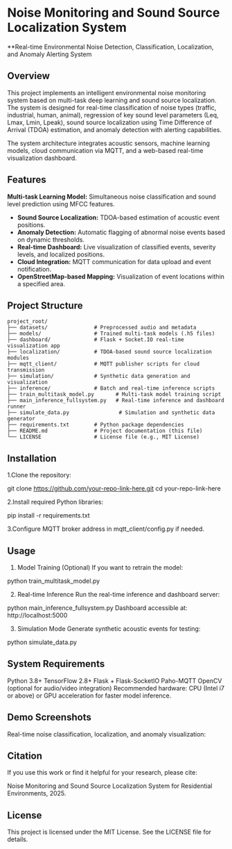 # Noise Monitoring and Sound Source Localization System
**Real-time Environmental Noise Detection, Classification, Localization, and Anomaly Alerting System

## Overview

This project implements an intelligent environmental noise monitoring system based on multi-task deep learning and sound source localization. The system is designed for real-time classification of noise types (traffic, industrial, human, animal), regression of key sound level parameters (Leq, Lmax, Lmin, Lpeak), sound source localization using Time Difference of Arrival (TDOA) estimation, and anomaly detection with alerting capabilities.

The system architecture integrates acoustic sensors, machine learning models, cloud communication via MQTT, and a web-based real-time visualization dashboard.

## Features

**Multi-task Learning Model:** Simultaneous noise classification and sound level prediction using MFCC features.
- **Sound Source Localization:** TDOA-based estimation of acoustic event positions.
- **Anomaly Detection:** Automatic flagging of abnormal noise events based on dynamic thresholds.
- **Real-time Dashboard:** Live visualization of classified events, severity levels, and localized positions.
- **Cloud Integration:** MQTT communication for data upload and event notification.
- **OpenStreetMap-based Mapping:** Visualization of event locations within a specified area.

## Project Structure

```plaintext
project_root/
├── datasets/               # Preprocessed audio and metadata
├── models/                 # Trained multi-task models (.h5 files)
├── dashboard/              # Flask + Socket.IO real-time visualization app
├── localization/           # TDOA-based sound source localization modules
├── mqtt_client/            # MQTT publisher scripts for cloud transmission
├── simulation/             # Synthetic data generation and visualization
├── inference/              # Batch and real-time inference scripts
├── train_multitask_model.py       # Multi-task model training script
├── main_inference_fullsystem.py   # Real-time inference and dashboard runner
├── simulate_data.py                # Simulation and synthetic data generator
├── requirements.txt        # Python package dependencies
├── README.md               # Project documentation (this file)
└── LICENSE                 # License file (e.g., MIT License)
```

## Installation
1.Clone the repository:

git clone https://github.com/your-repo-link-here.git
cd your-repo-link-here

2.Install required Python libraries:

pip install -r requirements.txt

3.Configure MQTT broker address in mqtt_client/config.py if needed.

## Usage

1. Model Training (Optional)
If you want to retrain the model:

python train_multitask_model.py

2. Real-time Inference
Run the real-time inference and dashboard server:

python main_inference_fullsystem.py
Dashboard accessible at:
http://localhost:5000

3. Simulation Mode
Generate synthetic acoustic events for testing:

python simulate_data.py

## System Requirements

Python 3.8+
TensorFlow 2.8+
Flask + Flask-SocketIO
Paho-MQTT
OpenCV (optional for audio/video integration)
Recommended hardware:
CPU (Intel i7 or above) or GPU acceleration for faster model inference.

## Demo Screenshots

Real-time noise classification, localization, and anomaly visualization:

## Citation

If you use this work or find it helpful for your research, please cite:

Noise Monitoring and Sound Source Localization System for Residential Environments, 2025.

## License

This project is licensed under the MIT License. See the LICENSE file for details.

